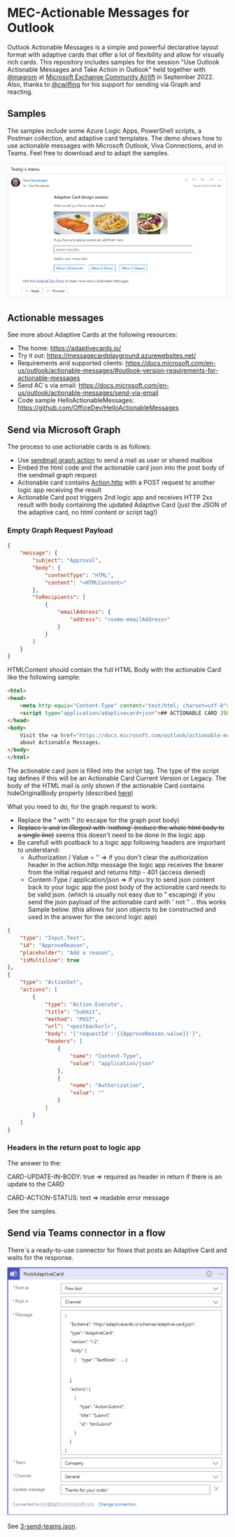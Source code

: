 # MEC-Actionable Messages for Outlook

Outlook Actionable Messages is a simple and powerful declarative layout format with adaptive cards that offer a lot of flexibility and allow for visually rich cards. This repository includes samples for the session "Use Outlook Actionable Messages and Take Action in Outlook" held together with [@magrom](http://twitter.com/magrom) at [Microsoft Exchange Community Airlift](https://mecairlift.event.microsoft.com/ ) in September 2022. Also, thanks to [@cwilfing](http://twitter.com/cwilfing) for his support for sending via Graph and reacting.  

## Samples

The samples include some Azure Logic Apps, PowerShell scripts, a Postman collection, and adaptive card templates. The demo shows how to use actionable messages with Microsoft Outlook, Viva Connections, and in Teams. Feel free to download and to adapt the samples.

![ActionableMessage-sample-in-outlook.png](./Samples/ActionableMessage-sample-in-outlook.png)  

## Actionable messages

See more about Adaptive Cards at the following resources:

- The home: https://adaptivecards.io/ 
- Try it out:  https://messagecardplayground.azurewebsites.net/ 
- Requirements and supported clients: https://docs.microsoft.com/en-us/outlook/actionable-messages/#outlook-version-requirements-for-actionable-messages
- Send AC´s via email: https://docs.microsoft.com/en-us/outlook/actionable-messages/send-via-email 
- Code sample HelloActionableMessages: https://github.com/OfficeDev/HelloActionableMessages 

## Send via Microsoft Graph

The process to use actionable cards is as follows:  

- Use [sendmail graph action](https://docs.microsoft.com/en-us/graph/api/user-sendmail?view=graph-rest-1.0&tabs=http) to send a mail as user or shared mailbox
- Embed the html code and the actionable card json into the post body of the sendmail graph request
- Actionable card contains [Action.http](https://docs.microsoft.com/en-us/outlook/actionable-messages/adaptive-card#actionhttp) with a POST request to another logic app receiving the result
- Actionable Card post triggers 2nd logic app and receives HTTP 2xx result with body containing the updated Adaptive Card (just the JSON of the adaptive card, no html content or script tag!)


### Empty Graph Request Payload

```JSON
{
    "message": {
        "subject": "Approval",
        "body": {
            "contentType": "HTML",
            "content": "<HTMLContent>"
        },
        "toRecipients": [
            {
                "emailAddress": {
                    "address": "<some-emailAddress>"
                }
            }
        ]
    }
}
```

HTMLContent should contain the full HTML Body with the actionable Card like the following sample:

``` HTML
<html>
<head>
    <meta http-equiv="Content-Type" content="text/html; charset=utf-8">
    <script type="application/adaptivecard+json">## ACTIONABLE CARD JSON ##</script>
</head>
<body>
    Visit the <a href="https://docs.microsoft.com/outlook/actionable-messages">Outlook Dev Portal</a> to learn more
    about Actionable Messages.
</body>
</html>
```

The actionable card json is filled into the script tag. The type of the script tag defines if this will be an Actionable Card Current Version or Legacy. The body of the HTML mail is only shown if the actionable Card contains hideOriginalBody property (described [here](https://docs.microsoft.com/en-us/outlook/actionable-messages/adaptive-card))

What you need to do, for the graph request to work: 
- Replace the " with \" (to escape for the graph post body)
- ~~Replace \r and \n (Regex) with 'nothing' (reduce the whole html body to a single line)~~ seems this doesn't need to be done in the logic app
- Be carefull with postback to a logic app following headers are important to understand: 
  - Authorization / Value = '' => if you don't clear the authorization header in the action.http message the logic app receives the bearer from the initial request and returns http - 401 (access denied)
  - Content-Type / application/json => if you try to send json content back to your logic app the post body of the actionable card needs to be valid json. (which is usually not easy due to " escaping) if you send the json payload of the actionable card with ' not " .. this works Sample below. (this allows for json objects to be constructed and used in the answer for the second logic app)


``` JSON
{
    "type": "Input.Text",
    "id": "ApproveReason",
    "placeholder": "Add a reason",
    "isMultiline": true
},
{
    "type": "ActionSet",
    "actions": [
        {
            "type": "Action.Execute",
            "title": "Submit",
            "method": "POST",
            "url": "<postbackurl>",
            "body": "{'requestId':'{{ApproveReason.value}}'}",
            "headers": [
                {
                    "name": "Content-Type",
                    "value": "application/json"
                },
                {
                    "name": "Authorization",
                    "value": ""
                }
            ]
        }
    ]
}
```

### Headers in the return post to logic app

The answer to the:

CARD-UPDATE-IN-BODY: true
=> required as header in return if there is an update to the CARD

CARD-ACTION-STATUS: text
=> readable error message

See the samples.

## Send via Teams connector in a flow

There´s a ready-to-use connector for flows that posts an Adaptive Card and waits for the response.

![flow-teams-connector.png](./Samples/flow-teams-connector.png)  

See [3-send-teams.json](./Samples/3-send-teams.json).
